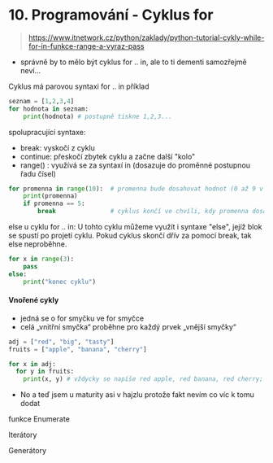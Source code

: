 # 10. Programování - Cyklus for

> https://www.itnetwork.cz/python/zaklady/python-tutorial-cykly-while-for-in-funkce-range-a-vyraz-pass
* správně by to mělo být cyklus for .. in, ale to ti dementi samozřejmě neví...

Cyklus má parovou syntaxi for .. in 
příklad 
```python
seznam = [1,2,3,4]
for hodnota in seznam:
    print(hodnota) # postupně tiskne 1,2,3...
```

spolupracující syntaxe:
- break: vyskočí z cyklu
- continue: přeskočí zbytek cyklu a začne další "kolo"  
- range() : využívá se za syntaxí in (dosazuje do proměnné postupnou řadu čísel)

```python
for promenna in range(10):  # promenna bude dosahovat hodnot (0 až 9 v celých číslech)
    print(promenna)
    if promenna == 5:
        break               # cyklus končí ve chvíli, kdy promenna dosáhne hodnoty 5
```

else u cyklu for .. in: U tohto cyklu můžeme využít i syntaxe "else", jejíž blok se spustí po projetí cyklu. 
Pokud cyklus skončí dřív za pomocí break, tak else neproběhne. 

```python
for x in range(3):
    pass 
else: 
    print("konec cyklu")
```
#### Vnořené cykly
- jedná se o for smyčku ve for smyčce
- celá „vnitřní smyčka“ proběhne pro každý prvek „vnější smyčky“

```python
adj = ["red", "big", "tasty"]
fruits = ["apple", "banana", "cherry"]

for x in adj:
  for y in fruits:
    print(x, y) # vždycky se napíše red apple, red banana, red cherry; big apple, big banana...
```
* No a teď jsem u maturity asi v hajzlu protože fakt nevím co víc k tomu dodat

 
funkce Enumerate

Iterátory

Generátory